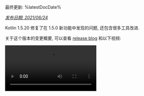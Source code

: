 [//]: # (title: Kotlin 1.5.20 版中的新功能)

最终更新: %latestDocDate%

_[发布日期: 2021/06/24](releases.md#release-details)_

Kotlin 1.5.20 修复了在 1.5.0 新功能中发现的问题, 还包含很多工具改进.

关于这个版本的变更概要, 可以查看 [release blog](https://blog.jetbrains.com/kotlin/2021/06/kotlin-1-5-20-released/)
和以下视频:

<video src="https://youtu.be/SV8CgSXQe44" title="Kotlin 1.5.20"/>

## Kotlin/JVM

Kotlin 1.5.20 包含 JVM 平台上的以下更新: 
* [通过动态调用拼接字符串](#string-concatenation-via-invokedynamic)
* [支持 JSpecify 的可否为 null 注解](#support-for-jspecify-nullness-annotations)
* [支持在包含 Kotlin 和 Java 代码的模块内调用 Lombok 生成的 Java 方法](#support-for-calling-java-s-lombok-generated-methods-within-modules-that-have-kotlin-and-java-code)

### 通过动态调用拼接字符串 {id="string-concatenation-via-invokedynamic"}

Kotlin 1.5.20 在 JVM 9+ 以上的目标平台, 将字符串拼接编译为 [动态调用(dynamic invocation)](https://docs.oracle.com/javase/7/docs/technotes/guides/vm/multiple-language-support.html#invokedynamic)
(`invokedynamic`), 与最新的 Java 版本保持一致.
确切的说, 它使用 [`StringConcatFactory.makeConcatWithConstants()`](https://docs.oracle.com/javase/9/docs/api/java/lang/invoke/StringConcatFactory.html#makeConcatWithConstants-java.lang.invoke.MethodHandles.Lookup-java.lang.String-java.lang.invoke.MethodType-java.lang.String-java.lang.Object...-)
实现字符串拼接.

要切换回以前版本中使用的 [`StringBuilder.append()`](https://docs.oracle.com/javase/9/docs/api/java/lang/StringBuilder.html#append-java.lang.String-)
拼接模式, 请添加编译器选项 `-Xstring-concat=inline`.

关于如何添加编译器选项, 请参见 [Gradle](gradle-compiler-options.md), [Maven](maven.md#specify-compiler-options), 和 [命令行编译器](compiler-reference.md#compiler-options) 文档.

### 支持 JSpecify 的可否为 null 注解 {id="support-for-jspecify-nullness-annotations"}

Kotlin 编译器可以读取多种类型的 [可否为 null 注解](java-interop.md#nullability-annotations),
以便将可否为 null 信息从 Java 传递到 Kotlin. 
1.5.20 版增加了对 [JSpecify 项目](https://jspecify.dev/) 的支持, 这个项目包括统一的 Java 可否为 null 注解.

通过 JSpecify, 你可以提供更加详细的可否为 null 信息, 帮助 Kotlin 与 Java 代码交互时保证 null 值安全性.
你可以对声明, 包, 或模块范围设置默认的可否为 null 设定, 也可以通过参数指定可否为 null, 以及其他功能. 
详细的功能请参见 [JSpecify 用户指南](https://jspecify.dev/user-guide.html).

下面是一个示例, 演示 Kotlin 如何处理 JSpecify 注解:

```java
// JavaClass.java
import org.jspecify.nullness.*;

@NullMarked
public class JavaClass {
  public String notNullableString() { return ""; }
  public @Nullable String nullableString() { return ""; }
}
```

```kotlin
// Test.kt
fun kotlinFun() = with(JavaClass()) {
  notNullableString().length // OK
  nullableString().length    // 警告: 接受者的可否为 null 设定不匹配
}
```

在 1.5.20 中, 根据 JSpecify 提供的可否为 null 信息, 所有的可否为 null 设定不匹配, 会被报告为编译警告.
可以添加 `-Xjspecify-annotations=strict` 和 `-Xtype-enhancement-improvements-strict-mode` 编译器选项,
在使用 JSpecify 时启动严格模式 (报告为编译错误).
请注意, JSpecify 项目还在活跃开发中. 它的 API 和实现随时有可能发生大的变化.

参见 [null 值安全性与平台数据类型](java-interop.md#null-safety-and-platform-types).

### 支持在包含 Kotlin 和 Java 代码的模块内调用 Lombok 生成的 Java 方法 {id="support-for-calling-java-s-lombok-generated-methods-within-modules-that-have-kotlin-and-java-code"}

> Lombok 编译器插件是 [实验性功能](components-stability.md).
> 它随时有可能变更或被删除. 请注意, 只为评估和试验目的来使用这个功能.
> 希望你能通过我们的 [问题追踪系统](https://youtrack.jetbrains.com/issue/KT-7112) 提供你的反馈意见.
>
{style="warning"}

Kotlin 1.5.20 引入了 [Lombok 编译器插件](lombok.md)(实验性功能).
这个插件能够在包含 Kotlin 和 Java 代码的模块内, 生成并使用 Java 的 [Lombok](https://projectlombok.org/) 声明.
Lombok 注解 只能用于 Java 源代码, 如果你在 Kotlin 代码中使用, 会被忽略.

插件支持以下注解:
* `@Getter`, `@Setter`
* `@NoArgsConstructor`, `@RequiredArgsConstructor`, 和 `@AllArgsConstructor`
* `@Data`
* `@With`
* `@Value`

我们还在继续完善这个插件. 关于目前的开发状态, 详情请参见 [Lombok 编译器插件的 README](https://github.com/JetBrains/kotlin/blob/master/plugins/lombok/lombok-compiler-plugin/README.md).

目前, 我们不计划支持 `@Builder` 注解.
但如果你 [在 YouTrack 投票支持 `@Builder`](https://youtrack.jetbrains.com/issue/KT-46959), 我们可以考虑增加这个功能.

参见 [如何配置 Lombok 编译器插件](lombok.md#gradle).

## Kotlin/Native

Kotlin/Native 1.5.20 提供了新功能的预览, 以及工具的改进:

* [Opt-in: 导出 KDoc 注释到生成的 Objective-C 头文件](#opt-in-export-of-kdoc-comments-to-generated-objective-c-headers)
* [编译器 bug 修正](#compiler-bug-fixes)
* [在同一个数组内的 Array.copyInto() 的性能改进](#improved-performance-of-array-copyinto-inside-one-array)

### Opt-in: 导出 KDoc 注释到生成的 Objective-C 头文件 {id="opt-in-export-of-kdoc-comments-to-generated-objective-c-headers"}

> 导出 KDoc 注释到生成的 Objective-C 头文件是 [实验性功能](components-stability.md).
> 它随时有可能变更或被删除. 
> 需要使用者明确同意(Opt-in) (详情请参见下文), 而且你应该只为评估和试验目的来使用这个功能.
> 希望你能通过我们的 [问题追踪系统](https://youtrack.jetbrains.com/issue/KT-38600) 提供你的反馈意见.
>
{style="warning"}

现在你可以设置 Kotlin/Native 编译器, 让它将 Kotlin 代码中的 [文档注释 (KDoc)](kotlin-doc.md),
导出到生成的 Objective-C 框架, 使得框架的使用者可以访问这些文档注释.

比如, 下面是带有 KDoc 的 Kotlin 代码:

```kotlin
/**
 * 打印输出参数的和.
 * 妥善处理和超越 32 位整数的情况.
 */
fun printSum(a: Int, b: Int) = println(a.toLong() + b)
```

会生成下面的 Objective-C 头文件:

```objc
/**
 * 打印输出参数的和.
 * 妥善处理和超越 32 位整数的情况.
 */
+ (void)printSumA:(int32_t)a b:(int32_t)b __attribute__((swift_name("printSum(a:b:)")));
```

这个功能同样适用于 Swift.

要试用这个功能, 导出 KDoc 注释到 Objective-C 头文件, 请使用 `-Xexport-kdoc` 编译器选项.
向你希望导出注释的 Gradle 项目的 `build.gradle(.kts)` 文件添加以下内容:

<tabs group="build-script">
<tab title="Kotlin" group-key="kotlin">

```kotlin
kotlin {
    targets.withType<org.jetbrains.kotlin.gradle.plugin.mpp.KotlinNativeTarget> {
        compilations.get("main").kotlinOptions.freeCompilerArgs += "-Xexport-kdoc"
    }
}
```

</tab>
<tab title="Groovy" group-key="groovy">

```groovy
kotlin {
    targets.withType(org.jetbrains.kotlin.gradle.plugin.mpp.KotlinNativeTarget) {
        compilations.get("main").kotlinOptions.freeCompilerArgs += "-Xexport-kdoc"
    }
}
```

</tab>
</tabs>

如果你能通过这个 [YouTrack 票](https://youtrack.jetbrains.com/issue/KT-38600)反馈你的意见, 我们将会非常感谢.

### 编译器 bug 修正 {id="compiler-bug-fixes"}

在 1.5.20 中, Kotlin/Native 编译器修正了多个 bug.
完整列表请参见 [变更列表](https://github.com/JetBrains/kotlin/releases/tag/v1.5.20).

有一个重要的 bug 修正会影响到兼容性: 在以前的版本中, 包含不正确
UTF [surrogate pair](https://en.wikipedia.org/wiki/Universal_Character_Set_characters#Surrogates)
的字符串常数, 在编译期间会丢失其内容. 现在这样的字符串值会保留.
应用程序开发者可以安全的更新到 1.5.20 – 不会出现任何问题.
但是, 使用 1.5.20 编译的库将不能兼容以前版本的编译器.
详情请参见 [这个 YouTrack issue](https://youtrack.jetbrains.com/issue/KT-33175).

### 在同一个数组内的 Array.copyInto() 的性能改进 {id="improved-performance-of-array-copyinto-inside-one-array"}

当 copy 的来源与目标是同一个数组时, 我们改进了 `Array.copyInto()` 的工作方式.
由于对这种场景的内存管理进行了优化, 现在这样的操作速度提高了 20 倍 (具体数字取决与复制的对象数量).

## Kotlin/JS

1.5.20 版中, 我们发布了一个指南, 帮助你将项目迁移到 Kotlin/JS 的新的 [基于 IR 的编译器后端](js-ir-compiler.md).

### 针对 JS IR 编译器后端的迁移指南

新的 [针对 JS IR 编译器后端的迁移指南](js-ir-migration.md) 列举了你在迁移过程中可能遇到的问题, 并提供了解决方案.
如果你发现了迁移指南中未提到的其他问题, 请到我们的 [问题追踪系统](http://kotl.in/issue) 提交报告.

## Gradle

Kotlin 1.5.20 增加了以下功能, 改进 Gradle 的使用体验:

* [在 kapt 中, 注解处理器的 classloader 缓存](#caching-for-annotation-processors-classloaders-in-kapt)
* [废弃 `kotlin.parallel.tasks.in.project` 属性](#deprecation-of-the-kotlin-parallel-tasks-in-project-build-property)

### 在 kapt 中, 注解处理器的 classloader 缓存 {id="caching-for-annotation-processors-classloaders-in-kapt"}

> 在 kapt 中, 注解处理器的 classloader 缓存是 [实验性功能](components-stability.md).
> 它随时有可能变更或被删除. 请注意, 只为评估和试验目的来使用这个功能.
> 希望你能通过我们的 [问题追踪系统](https://youtrack.jetbrains.com/issue/KT-28901) 提供你的反馈意见.
>
{style="warning"}

现在有一个新的实验性功能, 可以在 [kapt](kapt.md) 中缓存注解处理器的 classloader.
对于连续执行很多 Gradle 任务, 这个功能可以提高 kapt 的速度.

要启用这个功能, 请在你的 `gradle.properties` 文件中添加以下属性:

```none
# 正数值会启用缓存功能
# 请在这里指定与使用 kapt 的模块数相同的数字
kapt.classloaders.cache.size=5

# 为让缓存正确工作, 需要关闭这个设定
kapt.include.compile.classpath=false
```

详情请参见 [kapt](kapt.md).

### 废弃 kotlin.parallel.tasks.in.project 属性 {id="deprecation-of-the-kotlin-parallel-tasks-in-project-build-property"}

这个发布版中, Kotlin 的并行编译会通过 [Gradle 并行执行标记 `--parallel`](https://docs.gradle.org/current/userguide/performance.html#parallel_execution) 来控制.
使用这个标记, Gradle 可以并行执行多个任务, 提高编译任务的速度, 更加有效的使用资源.

你不再需要使用 `kotlin.parallel.tasks.in.project` 属性.
这个属性已被废弃, 并将在下一个主发布版中删除.

## 标准库

Kotlin 1.5.20 修改了与字符相关的几个函数的平台相关实现, 因此统一了各个平台上的结果:
* [在 Kotlin/Native 和 Kotlin/JS 平台, Char.digitToInt() 函数支持所有的 Unicode 数字](#support-for-all-unicode-digits-in-char-digittoint-in-kotlin-native-and-kotlin-js).
* [在所有平台统一了 Char.isLowerCase()/isUpperCase() 的实现](#unification-of-char-islowercase-isuppercase-implementations-across-platforms).

### 在 Kotlin/Native 和 Kotlin/JS 平台, Char.digitToInt() 函数支持所有的 Unicode 数字 {id="support-for-all-unicode-digits-in-char-digittoint-in-kotlin-native-and-kotlin-js"}

函数 [`Char.digitToInt()`](https://kotlinlang.org/api/latest/jvm/stdlib/kotlin.text/digit-to-int.html)
返回字符所表达的十进制数字值.
在 1.5.20 之前, 这个函数只在 Kotlin/JVM 平台上支持所有的 Unicode 数字字符:
Native 和 JS 平台的实现只支持 ASCII 数字.

从现在开始, 在 Kotlin/Native 和 Kotlin/JS 平台, 你可以对任何 Unicode 数字字符调用 `Char.digitToInt()`,
得到字符所表达的数值.

```kotlin
fun main() {
//sampleStart
    val ten = '\u0661'.digitToInt() + '\u0039'.digitToInt() // 阿拉伯文数字1 + 数字9
    println(ten)
//sampleEnd
}
```
{kotlin-runnable="true" kotlin-min-compiler-version="1.5"}


### 在所有平台统一了 Char.isLowerCase()/isUpperCase() 的实现 {id="unification-of-char-islowercase-isuppercase-implementations-across-platforms"}

函数 [`Char.isUpperCase()`](https://kotlinlang.org/api/latest/jvm/stdlib/kotlin.text/is-upper-case.html) 和
[`Char.isLowerCase()`](https://kotlinlang.org/api/latest/jvm/stdlib/kotlin.text/is-lower-case.html)
根据字符的大小写返回布尔值.
对 Kotlin/JVM 平台, 函数的实现会检查 [Unicode 属性](https://en.wikipedia.org/wiki/Unicode_character_property) `General_Category` 和 `Other_Uppercase`/`Other_Lowercase` .

在 1.5.20 以前, 其他平台的函数实现工作方式不同, 只考虑了 general category.
在 1.5.20 中, 所有平台的实现全部统一, 全部使用这两个属性来确定字符的大小写:

```kotlin
fun main() {
//sampleStart
    val latinCapitalA = 'A' // general category 为 "Lu"
    val circledLatinCapitalA = 'Ⓐ' // 有 "Other_Uppercase" 属性
    println(latinCapitalA.isUpperCase() && circledLatinCapitalA.isUpperCase())
//sampleEnd
}
```
{kotlin-runnable="true" kotlin-min-compiler-version="1.5"}
